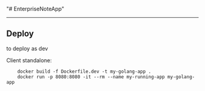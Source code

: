"# EnterpriseNoteApp" 

---

## Deploy

to deploy as dev

Client standalone:

        docker build -f Dockerfile.dev -t my-golang-app .
        docker run -p 8080:8080 -it --rm --name my-running-app my-golang-app  
